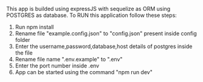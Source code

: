 This app is builded using expressJS with sequelize as ORM using POSTGRES as database.
To RUN this application follow these steps:
1) Run npm install 
2) Rename file "example.config.json" to "config.json" present inside config folder
3) Enter the username,password,database,host details of postgres inside the file
4) Rename file name ".env.example" to ".env"
5) Enter the port number inside .env
6) App can be started using the command "npm run dev"